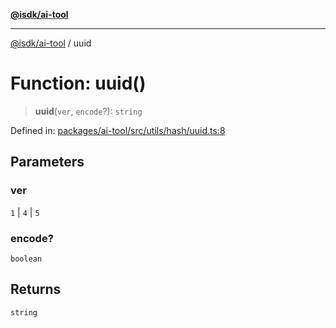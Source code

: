 [**@isdk/ai-tool**](../README.md)

***

[@isdk/ai-tool](../globals.md) / uuid

# Function: uuid()

> **uuid**(`ver`, `encode`?): `string`

Defined in: [packages/ai-tool/src/utils/hash/uuid.ts:8](https://github.com/isdk/ai-tool.js/blob/62dd65284e1c50d2e8546a14ae292154369bdb2c/src/utils/hash/uuid.ts#L8)

## Parameters

### ver

`1` | `4` | `5`

### encode?

`boolean`

## Returns

`string`
